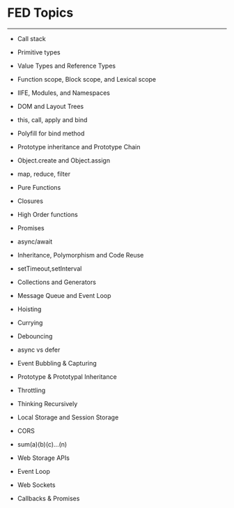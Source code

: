 # FED Topics
---

- Call stack
- Primitive types
- Value Types and Reference Types
- Function scope, Block scope, and Lexical scope
- IIFE, Modules, and Namespaces
- DOM and Layout Trees
- this, call, apply and bind
- Polyfill for bind method
- Prototype inheritance and Prototype Chain
- Object.create and Object.assign
- map, reduce, filter
- Pure Functions
- Closures
- High Order functions
- Promises
- async/await
- Inheritance, Polymorphism and Code Reuse
- setTimeout,setInterval
- Collections and Generators
- Message Queue and Event Loop
- Hoisting


- Currying
- Debouncing
- async vs defer
- Event Bubbling & Capturing
- Prototype & Prototypal Inheritance
- Throttling
- Thinking Recursively
- Local Storage and Session Storage
- CORS
- sum(a)(b)(c)...(n)
- Web Storage APIs
- Event Loop
- Web Sockets
- Callbacks & Promises

